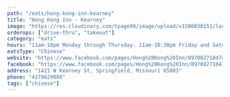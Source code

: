 ```yaml
---
path: "/eats/hong-kong-inn-kearney"
title: "Hong Kong Inn - Kearney"
image: "https://res.cloudinary.com/tpage99/image/upload/v1586830151/local417eats/local417eatslogo.png"
orderops: ["drive-thru", "takeout"]
category: "eats"
hours: "11am-10pm Monday through Thursday. 11am-10:30pm Friday and Saturday. 11am-9:30pm Sunday"
eatsType: "Chinese"
website: "https://www.facebook.com/pages/Hong%20Kong%20Inn/897082710474552/"
facebook: "https://www.facebook.com/pages/Hong%20Kong%20Inn/897082710474552/"
address: "1421 W Kearney St, Springfield, Missouri 65803"
phone: "4178629888"
tags: ["chinese"]
---
```

